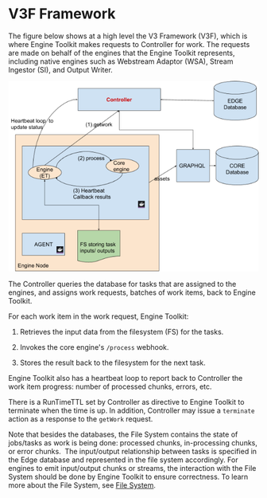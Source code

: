 # V3F Framework

The figure below shows at a high level the V3 Framework (V3F), which is where Engine Toolkit makes requests to Controller for work. The requests are made on behalf of the engines that the Engine Toolkit represents, including native engines such as Webstream Adaptor (WSA), Stream Ingestor (SI), and Output Writer.

![V3F framework](V3F-engine-framework.png)

The Controller queries the database for tasks that are assigned to the engines, and assigns work requests, batches of work items, back to Engine Toolkit.

For each work item in the work request, Engine Toolkit:

1. Retrieves the input data from the filesystem (FS) for the tasks.

2. Invokes the core engine's `/process` webhook.

3. Stores the result back to the filesystem for the next task.

Engine Toolkit also has a heartbeat loop to report back to Controller the work item progress: number of processed chunks, errors, etc.

There is a RunTimeTTL set by Controller as directive to Engine Toolkit to terminate when the time is up. In addition, Controller may issue a `terminate` action as a response to the `getWork` request.

Note that besides the databases, the File System contains the state of jobs/tasks as work is being done: processed chunks, in-processing chunks, or error chunks.  The input/output relationship between tasks is specified in the Edge database and represented in the file system accordingly. For engines to emit input/output chunks or streams, the interaction with the File System should be done by Engine Toolkit to ensure correctness. To learn more about the File System, see [File System](overview/aiWARE-in-depth/file-system).

